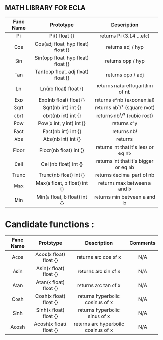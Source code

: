 ## MATH LIBRARY FOR ECLA

 Func Name  |                  Prototype              |     Description                       |
:----------:|:---------------------------------------:|:-------------------------------------:|
 Pi         |  Pi() float {}                          |  returns Pi      (3.14     ...etc)    |
 Cos        |  Cos(adj float, hyp float) float {}     |  returns adj / hyp                    |
 Sin        |  Sin(opp float, hyp float) float {}     |  returns opp / hyp                    |
 Tan        |  Tan(opp float, adj float) float {}     |  returns opp / adj                    |
 Ln         |  Ln(nb float) float {}                  |  returns naturel logarithm of nb      |
 Exp        |  Exp(nb float) float {}                 |  returns e^nb    (exponential)        |
 Sqrt       |  Sqrt(nb int) int {}                    |  returns nb¹/²  (square root)         |
 cbrt       |  cbrt(nb int) int {}                    |  returns nb¹/³  (cubic root)          |
 Pow        |  Pow(x int, y int) int {}               |  returns x^y                          |
 Fact       |  Fact(nb int) int {}                    |  returns nb!                          |
 Abs        |  Abs(nb int) int {}                     |  returns |ab|                         |
 Floor      |  Floor(nb float) int {}                 | returns int that it's less or eq nb   |
 Ceil       |  Ceil(nb float) int {}                  | returns int that it's bigger or eq nb |
 Trunc      |  Trunc(nb float) int {}                 | returns decimal part of nb            |
 Max        |  Max(a float, b float) int {}           | returns max between a and b           |
 Min        |  Min(a float, b float) int {}           | returns min between a and b           |



# Candidate functions :


Func Name   |                 Prototype               |      Description                      |              Comments                          |
:----------:|:---------------------------------------:|:-------------------------------------:|:----------------------------------------------:|
Acos        |  Acos(x float) float {}                 | returns arc cos of x                  |      N/A                                       |
Asin        |  Asin(x float) float {}                 | returns arc sin of x                  |      N/A                                       |
Atan        |  Atan(x float) float {}                 | returns arc tan of x                  |      N/A                                       |
Cosh        |  Cosh(x float) float {}                 | returns hyperbolic cosinus of x       |      N/A                                       |
Sinh        |  Sinh(x float) float {}                 | returns hyperbolic sinus of x         |      N/A                                       |Tanh        |  Tanh(x float) float {}                 | returns hyperbolic tangent of x       |      N/A                                       |
Acosh       |  Acosh(x float) float {}                | returns arc hyperbolic cosinus of x   |      N/A                                       |Asinh       |  Asinh(x float) float {}                | returns arc hyperbolic sinus of x     |      N/A                                       |Atanh       |  Atanh(x float) float {}                | returns arc hyperbolic tangent of x   |      N/A                                       |:---------------------------------------------------------------------------------------------------------------------------------------------:|
